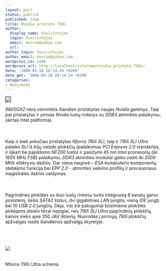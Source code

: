 ```yaml
---
layout: post
status: publish
published: true
title: Nvidia pristato 790i
author:
  display_name: Suvirintojas
  login: Suvirintojas
  email: dovrim@yahoo.com
  url: ''
author_login: Suvirintojas
author_email: dovrim@yahoo.com
wordpress_id: 1496
wordpress_url: http://localhost/site/new/nvidia_pristato_790i/
date: '2008-03-18 20:14:24 +0200'
date_gmt: '2008-03-18 20:14:24 +0200'
categories:
- Naujienos
---
```

<div class="imgright"><img src="http://img218.imageshack.us/img218/9539/nvidianforce790iboard03qt9.jpg" border="1"></div>
<p><i>9800GX2</i> nėra vienintelis šiandien pristatytas naujas <i>Nvidia</i> gaminys. Taip pat pristatytas ir pirmas <i>Nvidia</i> lustų rinkinys su <i>DDR3</i> atminties palaikymu, skirtas Intel platformai.<br />
<br><br />
<br>Kaip ir kiek anksčiau pristatytas <i>Nforce 780i SLI</i>, taip ir <i>790i SLI Ultra</i> palaiko <i>SLI</i> iš trijų vaizdo plokščių (palaikomas <i>PCI Express 2.0</i> standartas, ir šįkart be papildomo <i>NF200</i> lusto) ir pasižymi 45 nm <i>Intel</i> procesorių (iki 1600 MHz <i>FSB</i>) palaikymu. <i>DDR3</i> atminties moduliai galės veikti iki 2000 MHz efektyviu dažniu. Dar viena naujovė – <i>ESA</i> kompiuterio komponentų stebėjimo funkcija bei <i>EPP 2.0</i> - atminties veikimo profilių ir procesoriaus magistralės dažnio valdymas.<br />
<br><br />
<br>Pagrindinės plokštės su šiuo lustų rinkiniu turės integruotą 8 kanalų garso posistemį, šešis <i>SATA2</i> lizdus, dvi gigabitines <i>LAN</i> jungtis, vieną <i>IDE</i> jungtį bei 10 <i>USB 2.0</i> jungčių. Deja, visi šie patogumai būsimiems plokštės pirkėjams atsieis tikrai nepigiai, nes <i>790i SLI Ultra</i> pagrindinių plokščių kainos sieks apie 350 JAV dolerių. Nuorodas į pirmųjų <i>790i</i> plokščių apžvalgas rasite šiandienos apžvalgų skyrelyje.<br />
<br><br />
<br><br><img src="http://img215.imageshack.us/img215/7315/790iblockmh8.png"><br><br />
<br><span class="saltinis">Nforce 790i Ultra schema</span></p>
